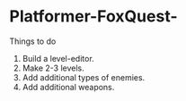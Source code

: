 # Platformer-FoxQuest-

Things to do
1. Build a level-editor.
2. Make 2-3 levels. 
3. Add additional types of enemies.
4. Add additional weapons.
